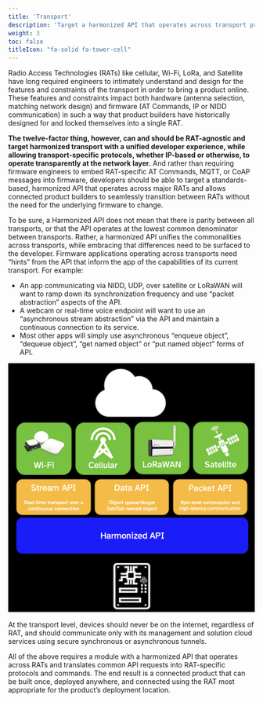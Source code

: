 ```yaml
---
title: 'Transport'
description: 'Target a harmonized API that operates across transport protocols.'
weight: 3
toc: false
titleIcon: "fa-solid fa-tower-cell"
---
```


Radio Access Technologies (RATs) like cellular, Wi-Fi, LoRa, and Satellite have long required engineers to intimately understand and design for the features and constraints of the transport in order to bring a product online. These features and constraints impact both hardware (antenna selection, matching network design) and firmware (AT Commands, IP or NIDD communication) in such a way that product builders have historically designed for and locked themselves into a single RAT.

**The twelve-factor thing, however, can and should be RAT-agnostic and target harmonized transport with a unified developer experience, while allowing transport-specific protocols, whether IP-based or otherwise, to operate transparently at the network layer.** And rather than requiring firmware engineers to embed RAT-specific AT Commands, MQTT, or CoAP messages into firmware, developers should be able to target a standards-based, harmonized API that operates across major RATs and allows connected product builders to seamlessly transition between RATs without the need for the underlying firmware to change.

To be sure, a Harmonized API does not mean that there is parity between all transports, or that the API operates at the lowest common denominator between transports. Rather, a harmonized API unifies the commonalities across transports, while embracing that differences need to be surfaced to the developer. Firmware applications operating across transports need “hints” from the API that inform the app of the capabilities of its current transport. For example:

- An app communicating via NIDD, UDP, over satellite or LoRaWAN will want to ramp down its synchronization frequency and use “packet abstraction” aspects of the API.
- A webcam or real-time voice endpoint will want to use an “asynchronous stream abstraction” via the API and maintain a continuous connection to its service.
- Most other apps will simply use asynchronous “enqueue object”, “dequeue object”, “get named object” or “put named object” forms of API.

![An image of a twelve-factor thing with a harmonized API across transports](/images/transport.png)

At the transport level, devices should never be on the internet, regardless of RAT, and should communicate only with its management and solution cloud services using secure synchronous or asynchronous tunnels.

All of the above requires a module with a harmonized API that operates across RATs and translates common API requests into RAT-specific protocols and commands. The end result is a connected product that can be built once, deployed anywhere, and connected using the RAT most appropriate for the product’s deployment location.